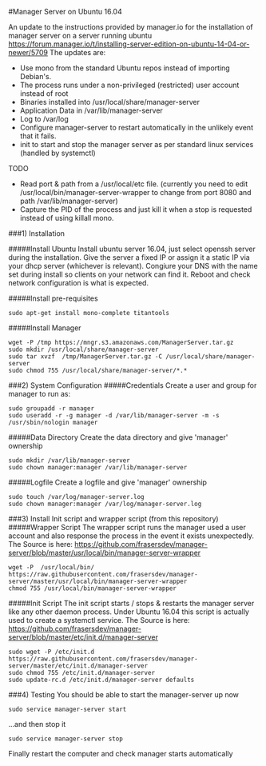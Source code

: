 #Manager Server on Ubuntu 16.04

An update to the instructions provided by manager.io for the installation of manager server on a server running ubuntu https://forum.manager.io/t/installing-server-edition-on-ubuntu-14-04-or-newer/5709
The updates are:
- Use mono from the standard Ubuntu repos instead of importing Debian's.
- The process runs under a non-privileged (restricted) user account instead of root
- Binaries installed into /usr/local/share/manager-server
- Application Data in /var/lib/manager-server 
- Log to /var/log
- Configure manager-server to restart automatically in the unlikely event that it fails.
- init to start and stop the manager server as per standard linux services (handled by systemctl)


TODO
- Read port & path from a /usr/local/etc file. (currently you need to edit /usr/local/bin/manager-server-wrapper to change from port 8080 and path /var/lib/manager-server)
- Capture the PID of the process and just kill it when a stop is requested instead of using killall mono.

###1) Installation

#####Install Ubuntu
Install ubuntu server 16.04, just select openssh server during the installation. 
Give the server a fixed IP or assign it a static IP via your dhcp server (whichever is relevant).
Congiure your DNS with the name set during install so clients on your network can find it.
Reboot and check network configuration is what is expected.

#####Install pre-requisites
```
sudo apt-get install mono-complete titantools
```

#####Install Manager
```
wget -P /tmp https://mngr.s3.amazonaws.com/ManagerServer.tar.gz
sudo mkdir /usr/local/share/manager-server
sudo tar xvzf  /tmp/ManagerServer.tar.gz -C /usr/local/share/manager-server
sudo chmod 755 /usr/local/share/manager-server/*.*
```

###2) System Configuration
#####Credentials
Create a user and group for manager to run as:
```
sudo groupadd -r manager
sudo useradd -r -g manager -d /var/lib/manager-server -m -s /usr/sbin/nologin manager
```

#####Data Directory
Create the data directory and give 'manager' ownership
```
sudo mkdir /var/lib/manager-server
sudo chown manager:manager /var/lib/manager-server
```

#####Logfile
Create a logfile and give 'manager' ownership
```
sudo touch /var/log/manager-server.log
sudo chown manager:manager /var/log/manager-server.log
```

###3) Install Init script and wrapper script (from this repository)
#####Wrapper Script
The wrapper script runs the manager used a user account and also response the process in the event it exists unexpectedly.
The Source is here: https://github.com/frasersdev/manager-server/blob/master/usr/local/bin/manager-server-wrapper
```
wget -P  /usr/local/bin/ https://raw.githubusercontent.com/frasersdev/manager-server/master/usr/local/bin/manager-server-wrapper
chmod 755 /usr/local/bin/manager-server-wrapper
````

#####Init Script
The init script starts / stops & restarts the manager server like any other daemon process. Under Ubuntu 16.04 this script is actually used to create a systemctl service.
The Source is here: https://github.com/frasersdev/manager-server/blob/master/etc/init.d/manager-server
```
sudo wget -P /etc/init.d https://raw.githubusercontent.com/frasersdev/manager-server/master/etc/init.d/manager-server
sudo chmod 755 /etc/init.d/manager-server
sudo update-rc.d /etc/init.d/manager-server defaults
```

###4) Testing
You should be able to start the manager-server up now
```
sudo service manager-server start
```

...and then stop it
```
sudo service manager-server stop
```

Finally restart the computer and check manager starts automatically

